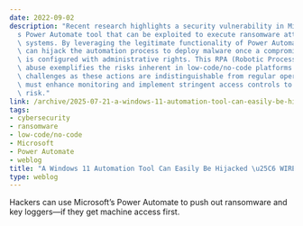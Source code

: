 ```yaml
---
date: 2022-09-02
description: "Recent research highlights a security vulnerability in Microsoft\u2019\
  s Power Automate tool that can be exploited to execute ransomware attacks on connected\
  \ systems. By leveraging the legitimate functionality of Power Automate, attackers\
  \ can hijack the automation process to deploy malware once a compromised user account\
  \ is configured with administrative rights. This RPA (Robotic Process Automation)\
  \ abuse exemplifies the risks inherent in low-code/no-code platforms and poses detection\
  \ challenges as these actions are indistinguishable from regular operations. Organizations\
  \ must enhance monitoring and implement stringent access controls to mitigate this\
  \ risk."
link: /archive/2025-07-21-a-windows-11-automation-tool-can-easily-be-hijacked-wired
tags:
- cybersecurity
- ransomware
- low-code/no-code
- Microsoft
- Power Automate
- weblog
title: "A Windows 11 Automation Tool Can Easily Be Hijacked \u25C6 WIRED"
type: weblog
---
```


Hackers can use Microsoft’s Power Automate to push out ransomware and key loggers—if they get machine access first.

